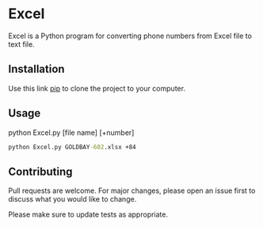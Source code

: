 # Excel

Excel is a Python program for converting phone numbers from Excel file to text file.

## Installation

Use this link [pip](https://github.com/namhai923/Excel.git) to clone the project to your computer.

## Usage
python Excel.py [file name] [+number]

```cmd
python Excel.py GOLDBAY-602.xlsx +84
```

## Contributing
Pull requests are welcome. For major changes, please open an issue first to discuss what you would like to change.

Please make sure to update tests as appropriate.
